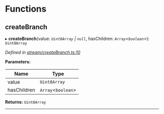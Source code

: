 

# Functions

<a id="createbranch"></a>

##  createBranch

▸ **createBranch**(value: *`Uint8Array` | `null`*, hasChildren: *`Array`<`boolean`>*): `Uint8Array`

*Defined in [stream/createBranch.ts:10](https://github.com/polkadot-js/common/blob/9f9ceff/packages/trie-codec/src/stream/createBranch.ts#L10)*

**Parameters:**

| Name | Type |
| ------ | ------ |
| value | `Uint8Array` | `null` |
| hasChildren | `Array`<`boolean`> |

**Returns:** `Uint8Array`

___

